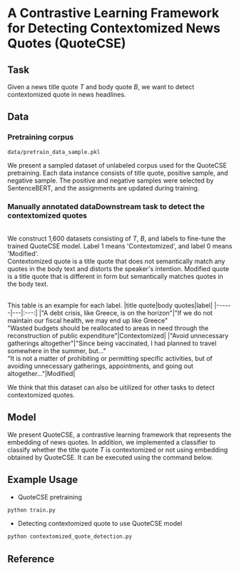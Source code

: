 # A Contrastive Learning Framework for Detecting Contextomized News Quotes (QuoteCSE)

## Task
Given a news title quote *T* and body quote *B*, we want to detect contextomized quote in news headlines.

## Data

### Pretraining corpus

```
data/pretrain_data_sample.pkl
```
We present a sampled dataset of unlabeled corpus used for the QuoteCSE pretraining. Each data instance consists of title quote, positive sample, and negative sample. The positive and negative samples were selected by SentenceBERT, and the assignments are updated during training.

### Manually annotated dataDownstream task to detect the contextomized quotes
<br/>We construct 1,600 datasets consisting of *T*, *B*, and labels to fine-tune the trained QuoteCSE model. Label 1 means 'Contextomized', and label 0 means 'Modified'.<br/>
Contextomized quote is a title quote that does not semantically match any quotes in the body text and distorts the speaker's intention.
Modified quote is a title quote that is different in form but semantically matches quotes in the body text.

<br/> This table is an example for each label.
|title quote|body quotes|label|
|------|---|:---:|
|"A debt crisis, like Greece, is on the horizon"|"If we do not maintain our fiscal health, we may end up like Greece" <br/> "Wasted budgets should be reallocated to areas in need through the reconstruction of public expenditure"|Contextomized|
|"Avoid unnecessary gatherings altogether"|"Since being vaccinated, I had planned to travel somewhere in the summer, but..." <br/> "It is not a matter of prohibiting or permitting specific activities, but of avoiding unnecessary gatherings, appointments, and going out altogether..."|Modified|

We think that this dataset can also be uitilized for other tasks to detect contextomized quotes.


## Model
We present QuoteCSE, a contrastive learning framework that represents the embedding of news quotes. In addition, we implemented a classifier to classify whether the title quote *T* is contextomized or not using embedding obtained by QuoteCSE. It can be executed using the command below.


## Example Usage
- QuoteCSE pretraining
```python
python train.py 
```

- Detecting contextomized quote to use QuoteCSE model
```python
python contextomized_quote_detection.py 
```


## Reference

